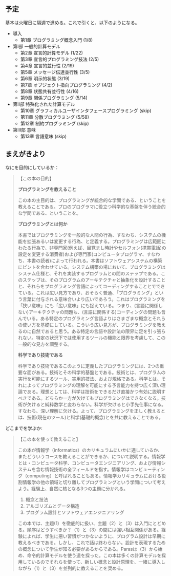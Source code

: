 ## 予定

基本は火曜日に隔週で進める。これで引くと、以下のようになる。

* 導入 
  * 第1章 プログラミング概念入門 (1/8)
* 第I部 一般的計算モデル 
  * 第2章 宣言的計算モデル (1/22)
  * 第3章 宣言的プログラミング技法 (2/5)
  * 第4章 宣言的並行性 (2/19)
  * 第5章 メッセージ伝達並行性 (3/5)
  * 第6章 明示的状態 (3/19)
  * 第7章 オブジェクト指向プログラミング (4/2)
  * 第8章 状態共有並行性 (4/16)
  * 第9章 関係プログラミング (5/14)
* 第II部 特殊化された計算モデル 
  * 第10章 グラフィカルユーザインタフェースプログラミング (skip)
  * 第11章 分散プログラミング (5/58)
  * 第12章 制約プログラミング (skip)
* 第III部 意味 
  * 第13章 言語意味 (skip)



## まえがきより

なにを目的にしているか：

> 【この本の目的】
> 
> **プログラミングを教えること**
> 
> この本の主目的は、プログラミングが統合的な学問である、ということを教えることである。プロのプログラマに役立つ科学的な基盤を伴う統合的な学問である、ということを。
> 
> **プログラミングとは何か**
> 
> 本書ではプログラミングを一般的な人間の行為、すなわち、システムの機能を拡張あるいは変更する行為、と定義する。プログラミングは広範囲にわたる行為で、非専門家(例えば、目覚まし時計やセルフォン(携帯電話)の設定を変更する消費者)および専門家(コンピュータプログラマ、すなわち、本書の読者)によって行われる。本書はソフトウェアシステムの構築にピントを合わせている。システム構築の場において、プログラミングはシステム仕様と、それを実装するプログラムとの間のステップである。このステップは、そのプログラムのアーキテクチャと抽象化を設計することと、それらをプログラミング言語によってコーディングすることとでできている。これは広い見方であり、おそらく普通、「プログラミング」という言葉に付与される意味合いより広いであろう。これはプログラミングを「狭い意味」にも「広い意味」にも捉えている。つまり、(言語に関係しない)アーキテクチャの問題も、(言語に関係する)コーディングの問題も含んでいる。ある特定のプログラミング言語よりはさまざまな概念とそれらの使い方を基礎にしている。こういう広い見方が、プログラミングを教えるのに自然であると思う。ある特定の言語や設計法の限界に足を引っ張られない。特定の状況下では使用するツールの機能と限界を考慮して、この一般的な見方を調整する。
> 
> **科学であり技術である**
> 
> 科学であり技術であるこのように定義したプログラミングには、2つの重要な面がある。技術とその科学的基盤とである。技術とは、プログラムの実行を可能にするツール、実用的技法、および規格である。科学とは、それによってプログラミングの理解を可能にする予言能力を持つ広く深い理論である。理想としては、科学は技術をできるだけ直接かつ有効に説明すべきである。どちらか一方が欠けてもプログラミングはできなくなる。技術が欠けると純粋数学と変わらない。科学が欠けると小手先仕事になる。すなわち、深い理解に欠ける。よって、プログラミングを正しく教えるとは、技術(現在のツール)と科学(基礎的概念)とを共に教えることである。

どこまでを学ぶか:

> 【この本を使って教えること】
> 
> この本が情報学（informatics）のカリキュラムにいかに適しているか、またどういうコースを教えることができるか、について説明する。情報学とは・コンピュータ科学、コンピュータエンジニアリング、および情報システムを含む情報技術の全フィールドを指す。情報学はコンビューティング（computing）と呼ばれることもある。情報学カリキュラムにおける役割情報学の他の領域と切り離してプログラミングという学問について考えよう。経験上、自然に核となる3つの主題に分かれる。
> 
> 1. 概念と技法
> 2. アルゴリズムとデータ構造
> 3. プログラム設計とソフトウェアエンジニアリング
> 
> この本では、主題(1）を徹底的に扱い、主題（2）と（3）は入門にとどめる。順序はどうすべきか？（1）と（3）の間には強い相互関係がある。経験によれば、学生に悪い習慣がつかないように、プログラム設計は早期に教えるべきである。しかし、これで話は終わらない。設計を表現するための概念について学生が知る必要があるからである。Parasは（3）から始め、命令的計算モデルを使う道を採った。この本は多くの計算モデルを採用しているのでそれらを使って、新しい概念と設計原理を、一緒に導入しながら（1）と（3）を並列的に教えることを奨める。

